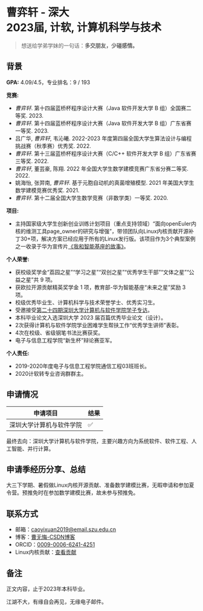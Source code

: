 # 曹弈轩 - 深大<br>2023届, 计软, 计算机科学与技术
> 想送给学弟学妹的一句话：**多交朋友，少碰感情。**

## 背景
**GPA:** 4.09/4.5，专业排名：9 / 193

**竞赛:**<br>
- *曹弈轩*. 第十四届蓝桥杯程序设计大赛（Java 软件开发大学 B 组）全国赛二等奖. 2023.<br>
- *曹弈轩*. 第十四届蓝桥杯程序设计大赛（Java 软件开发大学 B 组）广东省赛一等奖. 2023.<br>
- 吕广华, *曹弈轩*, 韦沁曦. 2022-2023 年度第四届全国大学生算法设计与编程挑战赛（秋季赛）优秀奖. 2022.<br>
- *曹弈轩*. 第十三届蓝桥杯程序设计大赛（C/C++ 软件开发大学 B 组）广东省赛三等奖. 2022.<br>
- *曹弈轩*, 董芸豪, 陈翔. 2022 年全国大学生数学建模竞赛广东省分赛二等奖. 2022.<br>
- 姚海怡, 张羿南, *曹弈轩*. 基于元胞自动机的真菌增殖模型. 2021 年美国大学生数学建模竞赛优秀奖. 2021.<br>
- *曹弈轩*. 第十二届全国大学生数学竞赛（非数学类）一等奖. 2020.<br>

**项目:**<br>
- 主持国家级大学生创新创业训练计划项目（重点支持领域）“面向openEuler内核的维测工具page_owner的研究与增强”，带领团队向Linux内核贡献开源补丁30+项，解决方案已经应用于所有的Linux发行版。该项目作为3个典型案例之一收录于华为宣传片[《我和智能基座的故事》](https://www.huawei.com/cn/huaweitech/industry-ecosystem/ascend-ai-developers)。<br>

**个人荣誉:**<br>
- 获校级奖学金“荔园之星”“学习之星”“双创之星”“优秀学生干部”“文体之星”“公益之星”共 9 项。<br>
- 获欧拉开源贡献精英奖学金 1 项，教育部-华为智能基座“未来之星”奖励 3 项。<br>
- 校级优秀毕业生、计算机科学与技术荣誉学士、优秀实习生。<br>
- 受邀接受[第二十四期深圳大学计算机与软件学院学子专访](https://mp.weixin.qq.com/s/bH_c5B2hyO-gAi1lKpiijw)。 <br>
- 本科毕业论文入选深圳大学 2023 届百篇优秀毕业论文（设计）。<br>
- 2次获得计算机与软件学院学业困难学生帮扶工作“优秀学生讲师”表彰。<br>
- 4次在校级、省级钢笔书法比赛获奖。<br>
- 电子与信息工程学院“新生杯”辩论赛亚军。<br>

**个人责任:**
- 2019-2020年度电子与信息工程学院通信工程03班班长。<br>
- 2020计软转专业咨询群群主。

## 申请情况
| 申请项目                 | 结果 |
| ------------------------ | ---- |
| 深圳大学计算机与软件学院 | ✅    |

最终去向：深圳大学计算机与软件学院，主要兴趣方向为系统软件、软件工程、人工智能、并行计算。

## 申请季经历分享、总结
大三下学期、暑假做Linux内核开源贡献、准备数学建模比赛，无暇申请和参加夏令营。预推免时在参加数学建模比赛，故未参与预推免。

## 联系方式
- 邮箱：caoyixuan2019@email.szu.edu.cn<br>
- 博客：[曹无悔-CSDN博客](https://blog.csdn.net/weixin_46655675)<br>
- ORCID：[0009-0006-6241-4251](https://orcid.org/my-orcid?orcid=0009-0006-6241-4251)<br>
- Linux内核贡献：[查看贡献](https://git.kernel.org/pub/scm/linux/kernel/git/next/linux-next.git/log/?qt=author&q=yixuan+cao)<br>

## 备注
正文内容，止于2023年本科毕业。

江湖不大，有缘自会再见，无缘电子邮件。
